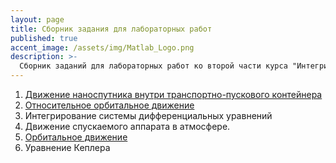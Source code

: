```yaml
---
layout: page
title: Сборник задания для лабораторных работ
published: true
accent_image: /assets/img/Matlab_Logo.png
description: >-
  Сборник заданий для лабораторных работ ко второй части курса "Интегрироанные математические пакеты".
---
```


1. [Движение наноспутника внутри транспортно-пускового контейнера](./cubesat_motion.md)
2. [Относительное орбитальное движение](./lab_hill_frame.md)
3. Интегрирование системы дифференциальных уравнений
4. Движение спускаемого аппарата в атмосфере.
5. [Орбитальное движение](./orbital.md)
6. Уравнение Кеплера
